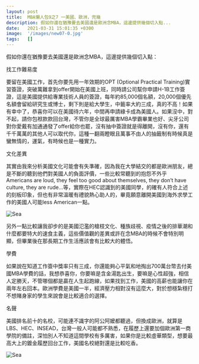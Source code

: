 ```yaml
---
layout: post
title:  MBA懶人包9之7 一美國、歐洲，兜幾
description: 假如你還在猶豫要去美國還是歐洲念MBA，這邊提供幾個切入點...
date:   2021-03-31 15:01:35 +0300
image:  '/images/new07-0.jpg'
tags:   []
---
```

假如你還在猶豫要去美國還是歐洲念MBA，這邊提供幾個切入點：

找工作難易度

要留在美國工作，首先你要先用一年效期的OPT (Optional Practical Training)實習簽證，突破萬難拿到offer開始在美國上班，同時請公司幫你申請H-1B工作簽證，這是美國提供給專業技術人員的簽證，每年約85,000個名額，20,000個優先名額會留給研究生或博士，剩下則是給大學生，中籤率大約三成，真的不高！如果有幸中了，恭喜你可以在美國待六年，中間再申請綠卡成為美國人。如果沒中，對不起，請你包袱款款回台灣，不管你是全球最厲害MBA學霸畢業也好、尖牙公司對你愛戴有加通通發了offer給你也罷，沒有抽中簽證就是得離開，沒有你，還有千千萬萬的其他人可以取代你，這種一翻兩瞪眼且萬事不由人的抽籤制有時候真是蠻無情的，運氣，有時候也是一種實力。

<!-- ![Sea]({{site.baseurl}}/images/new07-0.jpg) -->

文化差異

其實由我來分析美國文化可能會有失準確，因為我在大學結交的都是歐洲朋友，總是不斷的聽到他們對美國人的負面評價，一些比較常聽到的抱怨不外乎 Americans are loud, they feel too good about themselves, they don’t have culture, they are rude…等，實際在HEC認識到的美國同學，的確有人符合上述的刻板印象，但也有非常溫暖有禮貌熱心助人的，畢竟願意離開美國到海外求學工作的美國人可能less American一點。

![Sea]({{site.baseurl}}/images/new07-1.jpg)

另外一點比較讓我卻步的是美國氾濫的槍枝文化、種族歧視、疫情之後的排華潮和什麼都要特大的速食主義，這些價值觀的差異或許在念MBA的時候不會特別明顯，但畢業後在那長期工作生活應該會有比較大的體悟。

學費

如果說在知道工作簽中獎率只有三成，你還能夠心平氣和地掏出700萬台幣去付美國MBA學費的話，我想恭喜你，你要嘛是含金湯匙出生，要嘛是心性超強，相信人定勝天，不管哪個都是贏在人生起跑線，如果找到工作，美國的高薪也能讓你在兩年左右回本。歐洲學費是美國一半，經濟壓力相對沒有這麼大，對於想穩紮穩打不想賭身家的學生來說會是比較適合的選擇。

名聲

美國排名前十的名校，可能連不識字的阿公阿嬤都聽過，但換成歐洲，就算是LBS、HEC、INSEAD，台灣一般人可能都不熟悉，在履歷上還要加個歐洲第一商學院的備註，深怕別人不知道這間學校有多厲害，如果你是比較虛華類型，想要最高大上的鍍金履歷回台工作，美國名校絕對還是比較吃香。

![Sea]({{site.baseurl}}/images/new07-2.jpg)